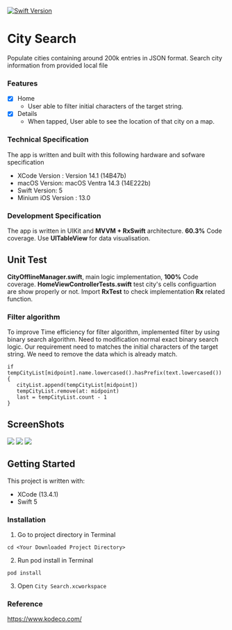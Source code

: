 [![Swift Version][swift-image]][swift-url]

# City Search

Populate cities containing around 200k entries in JSON format.
Search city information from provided local file


### Features

- [x] Home
    - User able to filter initial characters of the target string.
- [x] Details
    - When tapped, User able to see the location of that city on a map.


### Technical Specification

The app is written and built with this following hardware and sofware specification

- XCode Version : Version 14.1 (14B47b)
- macOS Version: macOS Ventra 14.3 (14E222b)
- Swift Version: 5
- Minium iOS Version : 13.0

### Development Specification

The app is written in UIKit and **MVVM + RxSwift** architecture. **60.3%** Code coverage.
Use **UITableView** for data visualisation. 

## Unit Test
**CityOfflineManager.swift**, main logic implementation, **100%** Code coverage.
**HomeViewControllerTests.swift** test city's cells configuartion are show properly or not. Import **RxTest** to check implementation **Rx** related function.

### Filter algorithm 

 To improve Time efficiency for filter algorithm, implemented filter by using binary search algorithm. Need to modification normal exact binary search logic. Our requirement need to matches the initial characters of the target string. We need to remove the data which is already match.
 ```
if tempCityList[midpoint].name.lowercased().hasPrefix(text.lowercased()) {
    cityList.append(tempCityList[midpoint])
    tempCityList.remove(at: midpoint)
    last = tempCityList.count - 1
}
 ```

## ScreenShots
![](/Screenshots/1.png)
![](/Screenshots/2.png)
![](/Screenshots/3.png)

## Getting Started

This project is written with:
* XCode (13.4.1)
* Swift 5

### Installation
1. Go to project directory in Terminal
```
cd <Your Downloaded Project Directory>
```
2. Run pod install in Terminal
```
pod install
```
3. Open `City Search.xcworkspace`

### Reference

https://www.kodeco.com/


[swift-image]:https://img.shields.io/badge/swift-5.0-orange.svg
[swift-url]: https://swift.org/
